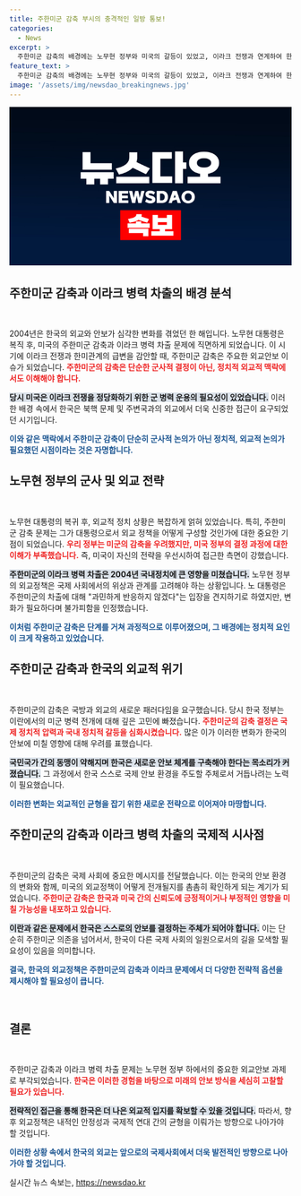 ```yaml
---
title: 주한미군 감축 부시의 충격적인 일방 통보!
categories:
  - News
excerpt: >
  주한미군 감축의 배경에는 노무현 정부와 미국의 갈등이 있었고, 이라크 전쟁과 연계하여 한국 내 미군 차출이 진행됐다. 트럼프 재선 가능성에 따른 미군 재배치 우려가 제기되는 시점, 과거 주한미군 감축 논의가 재조명된다.
feature_text: >
  주한미군 감축의 배경에는 노무현 정부와 미국의 갈등이 있었고, 이라크 전쟁과 연계하여 한국 내 미군 차출이 진행됐다. 트럼프 재선 가능성에 따른 미군 재배치 우려가 제기되는 시점, 과거 주한미군 감축 논의가 재조명된다.
image: '/assets/img/newsdao_breakingnews.jpg'
---
```


<p><img src="/assets/img/newsdao_breakingnews.jpg" alt="pcversion 속보" /></p>

<h2 data-ke-size="size26">주한미군 감축과 이라크 병력 차출의 배경 분석</h2>

<p data-ke-size="size16">&nbsp;</p>

<p>2004년은 한국의 외교와 안보가 심각한 변화를 겪었던 한 해입니다. 노무현 대통령은 복직 후, 미국의 주한미군 감축과 이라크 병력 차출 문제에 직면하게 되었습니다. 이 시기에 이라크 전쟁과 한미관계의 급변을 감안할 때, 주한미군 감축은 주요한 외교안보 이슈가 되었습니다. <b><span style="color: #ee2323;">주한미군의 감축은 단순한 군사적 결정이 아닌, 정치적 외교적 맥락에서도 이해해야 합니다.</span></b> </p>

<p><b><span style="background-color: #21538527;">당시 미국은 이라크 전쟁을 정당화하기 위한 군 병력 운용의 필요성이 있었습니다.</span></b> 이러한 배경 속에서 한국은 북핵 문제 및 주변국과의 외교에서 더욱 신중한 접근이 요구되었던 시기입니다. </p>

<p><b><span style="color: #1a5490;">이와 같은 맥락에서 주한미군 감축이 단순히 군사적 논의가 아닌 정치적, 외교적 논의가 필요했던 시점이라는 것은 자명합니다.</span></b></p>

<h2 data-ke-size="size26">노무현 정부의 군사 및 외교 전략</h2>

<p data-ke-size="size16">&nbsp;</p>

<p>노무현 대통령의 복귀 후, 외교적 정치 상황은 복잡하게 얽혀 있었습니다. 특히, 주한미군 감축 문제는 그가 대통령으로서 외교 정책을 어떻게 구성할 것인가에 대한 중요한 기점이 되었습니다. <b><span style="color: #ee2323;">우리 정부는 미군의 감축을 우려했지만, 미국 정부의 결정 과정에 대한 이해가 부족했습니다.</span></b> 즉, 미국이 자신의 전략을 우선시하여 접근한 측면이 강했습니다. </p>

<p><b><span style="background-color: #21538527;">주한미군의 이라크 병력 차출은 2004년 국내정치에 큰 영향을 미쳤습니다.</span></b> 노무현 정부의 외교정책은 국제 사회에서의 위상과 관계를 고려해야 하는 상황입니다. 노 대통령은 주한미군의 차출에 대해 "과민하게 반응하지 않겠다"는 입장을 견지하기로 하였지만, 변화가 필요하다며 불가피함을 인정했습니다. </p>

<p><b><span style="color: #1a5490;">이처럼 주한미군 감축은 단계를 거쳐 과정적으로 이루어졌으며, 그 배경에는 정치적 요인이 크게 작용하고 있었습니다.</span></b></p>

<h2 data-ke-size="size26">주한미군 감축과 한국의 외교적 위기</h2>

<p data-ke-size="size16">&nbsp;</p>

<p>주한미군의 감축은 국방과 외교의 새로운 패러다임을 요구했습니다. 당시 한국 정부는 이란에서의 미군 병력 전개에 대해 깊은 고민에 빠졌습니다. <b><span style="color: #ee2323;">주한미군의 감축 결정은 국제 정치적 압력과 국내 정치적 갈등을 심화시켰습니다.</span></b> 많은 이가 이러한 변화가 한국의 안보에 미칠 영향에 대해 우려를 표했습니다.</p>

<p><b><span style="background-color: #21538527;">국민국가 간의 동맹이 약해지며 한국은 새로운 안보 체계를 구축해야 한다는 목소리가 커졌습니다.</span></b> 그 과정에서 한국 스스로 국제 안보 환경을 주도할 주체로서 거듭나려는 노력이 필요했습니다. </p>

<p><b><span style="color: #1a5490;">이러한 변화는 외교적인 균형을 잡기 위한 새로운 전략으로 이어져야 마땅합니다.</span></b></p>

<h2 data-ke-size="size26">주한미군의 감축과 이라크 병력 차출의 국제적 시사점</h2>

<p data-ke-size="size16">&nbsp;</p>

<p>주한미군의 감축은 국제 사회에 중요한 메시지를 전달했습니다. 이는 한국의 안보 환경의 변화와 함께, 미국의 외교정책이 어떻게 전개될지를 촘촘히 확인하게 되는 계기가 되었습니다. <b><span style="color: #ee2323;">주한미군 감축은 한국과 미국 간의 신뢰도에 긍정적이거나 부정적인 영향을 미칠 가능성을 내포하고 있습니다.</span></b> </p>

<p><b><span style="background-color: #21538527;">이란과 같은 문제에서 한국은 스스로의 안보를 결정하는 주체가 되어야 합니다.</span></b> 이는 단순히 주한미군 의존을 넘어서서, 한국이 다른 국제 사회의 일원으로서의 길을 모색할 필요성이 있음을 의미합니다. </p>

<p><b><span style="color: #1a5490;">결국, 한국의 외교정책은 주한미군의 감축과 이라크 문제에서 더 다양한 전략적 옵션을 제시해야 할 필요성이 큽니다.</span></b> </p>

<p data-ke-size="size16">&nbsp;</p> 

<h2 data-ke-size="size26">결론</h2>

<p data-ke-size="size16">&nbsp;</p>

<p>주한미군 감축과 이라크 병력 차출 문제는 노무현 정부 하에서의 중요한 외교안보 과제로 부각되었습니다. <b><span style="color: #ee2323;">한국은 이러한 경험을 바탕으로 미래의 안보 방식을 세심히 고찰할 필요가 있습니다.</span></b> </p>

<p><b><span style="background-color: #21538527;">전략적인 접근을 통해 한국은 더 나은 외교적 입지를 확보할 수 있을 것입니다.</span></b> 따라서, 향후 외교정책은 내적인 안정성과 국제적 연대 간의 균형을 이뤄가는 방향으로 나아가야 할 것입니다. </p>

<p><b><span style="color: #1a5490;">이러한 상황 속에서 한국의 외교는 앞으로의 국제사회에서 더욱 발전적인 방향으로 나아가야 할 것입니다.</span></b> </p>
실시간 뉴스 속보는, <a href="https://newsdao.kr" rel="dofollow">https://newsdao.kr</a>



